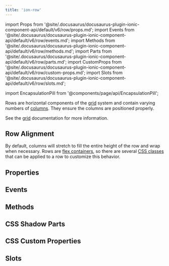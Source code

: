 ```yaml
---
title: 'ion-row'
---
```


import Props from '@site/.docusaurus/docusaurus-plugin-ionic-component-api/default/v6/row/props.md';
import Events from '@site/.docusaurus/docusaurus-plugin-ionic-component-api/default/v6/row/events.md';
import Methods from '@site/.docusaurus/docusaurus-plugin-ionic-component-api/default/v6/row/methods.md';
import Parts from '@site/.docusaurus/docusaurus-plugin-ionic-component-api/default/v6/row/parts.md';
import CustomProps from '@site/.docusaurus/docusaurus-plugin-ionic-component-api/default/v6/row/custom-props.md';
import Slots from '@site/.docusaurus/docusaurus-plugin-ionic-component-api/default/v6/row/slots.md';

<head>
  <title>ion-row: Horizontal Row Components and Alignment | Ionic API Docs</title>
  <meta
    name="description"
    content="Rows are horizontal components of the grid system and contain varying numbers of columns. Read our ion-row API Docs for more information on alignment and usage."
  />
</head>

import EncapsulationPill from '@components/page/api/EncapsulationPill';

<EncapsulationPill type="shadow" />

Rows are horizontal components of the [grid](./grid) system and contain varying numbers of
[columns](./col). They ensure the columns are positioned properly.

See the [grid](./grid) documentation for more information.

## Row Alignment

By default, columns will stretch to fill the entire height of the row and wrap when necessary. Rows are [flex containers](https://developer.mozilla.org/en-US/docs/Glossary/Flex_Container), so there are several [CSS classes](/docs/layout/css-utilities#flex-container-properties) that can be applied to a row to customize this behavior.

## Properties

<Props />

## Events

<Events />

## Methods

<Methods />

## CSS Shadow Parts

<Parts />

## CSS Custom Properties

<CustomProps />

## Slots

<Slots />
